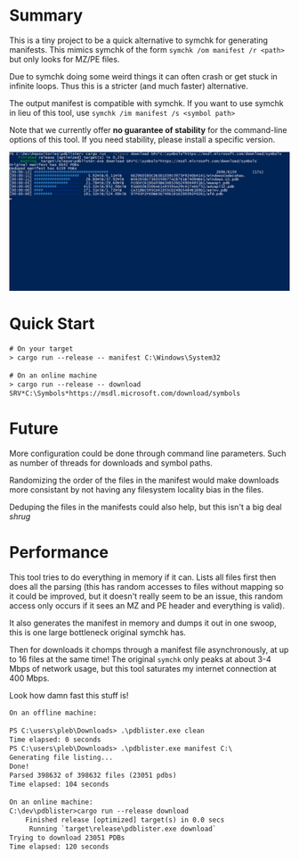 # Summary

This is a tiny project to be a quick alternative to symchk for generating
manifests. This mimics symchk of the form `symchk /om manifest /r <path>`
but only looks for MZ/PE files.

Due to symchk doing some weird things it can often crash or get stuck in
infinite loops. Thus this is a stricter (and much faster) alternative.

The output manifest is compatible with symchk. If you want to use symchk
in lieu of this tool, use `symchk /im manifest /s <symbol path>`

Note that we currently offer **no guarantee of stability** for the
command-line options of this tool. If you need stability, please install a
specific version.

![](docs/images/download.gif)

# Quick Start

```
# On your target
> cargo run --release -- manifest C:\Windows\System32

# On an online machine
> cargo run --release -- download SRV*C:\Symbols*https://msdl.microsoft.com/download/symbols
```

# Future

More configuration could be done through command line parameters. Such as
number of threads for downloads and symbol paths.

Randomizing the order of the files in the manifest would make downloads more
consistant by not having any filesystem locality bias in the files.

Deduping the files in the manifests could also help, but this isn't a big
deal *shrug*

# Performance

This tool tries to do everything in memory if it can. Lists all files first
then does all the parsing (this has random accesses to files without mapping so
it could be improved, but it doesn't really seem to be an issue, this random
access only occurs if it sees an MZ and PE header and everything is valid).

It also generates the manifest in memory and dumps it out in one swoop, this is
one large bottleneck original symchk has.

Then for downloads it chomps through a manifest file asynchronously, at up to
16 files at the same time! The original `symchk` only peaks at about 3-4 Mbps
of network usage, but this tool saturates my internet connection at
400 Mbps.

Look how damn fast this stuff is!

```
On an offline machine:

PS C:\users\pleb\Downloads> .\pdblister.exe clean
Time elapsed: 0 seconds
PS C:\users\pleb\Downloads> .\pdblister.exe manifest C:\
Generating file listing...
Done!
Parsed 398632 of 398632 files (23051 pdbs)
Time elapsed: 104 seconds

On an online machine:
C:\dev\pdblister>cargo run --release download
    Finished release [optimized] target(s) in 0.0 secs
     Running `target\release\pdblister.exe download`
Trying to download 23051 PDBs
Time elapsed: 120 seconds
```

